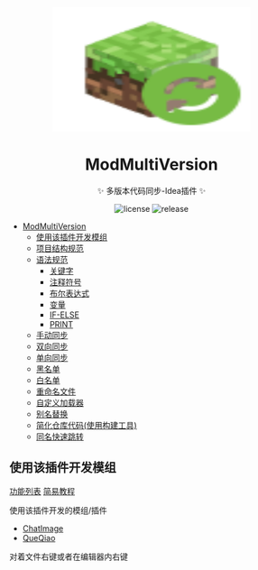 <p align="center">
  <img src="https://raw.githubusercontent.com/kitUIN/ModMultiVersion/master/src/main/resources/META-INF/pluginIcon.svg" width="350" height="220" alt="ModMultiVersion"></a>
</p>
<div align="center">

# ModMultiVersion

✨ 多版本代码同步-Idea插件 ✨

</div>
<p align="center">
  <a>
    <img src="https://img.shields.io/badge/license-MIT-green" alt="license">
  </a>
  <a >
    <img  src="https://img.shields.io/github/v/release/kitUIN/ModMultiVersion" alt="release">
  </a>
</p>


<!-- TOC -->
* [ModMultiVersion](#modmultiversion)
  * [使用该插件开发模组](#使用该插件开发模组)
  * [项目结构规范](#项目结构规范)
  * [语法规范](#语法规范)
    * [关键字](#关键字)
    * [注释符号](#注释符号)
    * [布尔表达式](#布尔表达式)
    * [变量](#变量)
    * [IF-ELSE](#if-else)
    * [PRINT](#print)
  * [手动同步](#手动同步)
  * [双向同步](#双向同步)
  * [单向同步](#单向同步)
  * [黑名单](#黑名单)
  * [白名单](#白名单)
  * [重命名文件](#重命名文件)
  * [自定义加载器](#自定义加载器)
  * [别名替换](#别名替换)
  * [简化仓库代码(使用构建工具)](#简化仓库代码使用构建工具)
  * [同名快速跳转](#同名快速跳转)
<!-- TOC -->

## 使用该插件开发模组

[功能列表](https://mod-multi-version-docs.vercel.app/api/)
[简易教程](https://www.kituin.fun/text/minecraft/multi/02/)

使用该插件开发的模组/插件

- [ChatImage](https://github.com/kitUIN/ChatImage)
- [QueQiao](https://github.com/17TheWord/QueQiao)

对着文件右键或者在编辑器内右键
